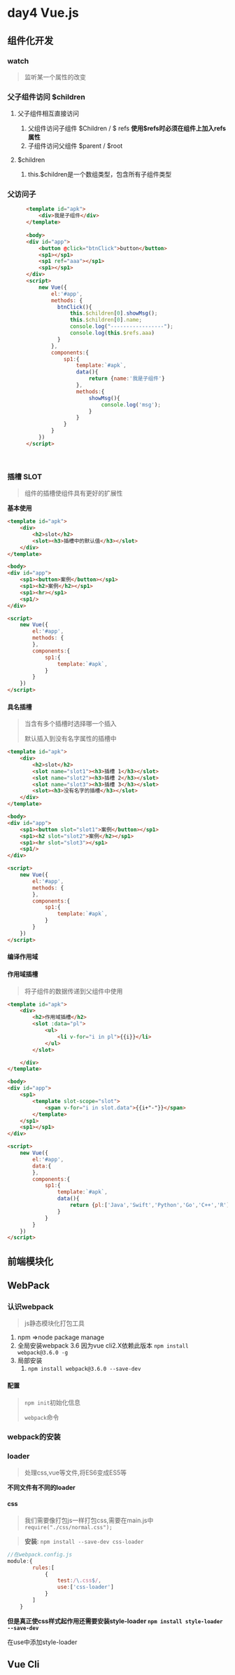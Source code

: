 # day4 Vue.js

## 组件化开发

### watch

> 监听某一个属性的改变

### 父子组件访问 $children

1. 父子组件相互直接访问
   1. 父组件访问子组件 $Children / $ refs **使用$refs时必须在组件上加入refs属性**
   2. 子组件访问父组件 $parent / $root

2. $children

   1. this.$children是一个数组类型，包含所有子组件类型

      

      

### 父访问子

```html
      <template id="apk">
          <div>我是子组件</div>
      </template>
      
      <body>
      <div id="app">
          <button @click="btnClick">button</button>
          <sp1></sp1>
          <sp1 ref="aaa"></sp1>
          <sp1></sp1>
      </div>
      <script>
          new Vue({
              el:'#app',
              methods: {
                btnClick(){
                    this.$children[0].showMsg();
                    this.$children[0].name;
                    console.log("-----------------");
                    console.log(this.$refs.aaa)
                }
              },
              components:{
                  sp1:{
                      template:`#apk`,
                      data(){
                          return {name:'我是子组件'}
                      },
                      methods:{
                          showMsg(){
                              console.log('msg');
                          }
                      }
                  }
              }
          })
      </script>
```

​      

   ### 插槽 SLOT

> 组件的插槽使组件具有更好的扩展性

**基本使用**

```html
<template id="apk">
    <div>
        <h2>slot</h2>
        <slot><h3>插槽中的默认值</h3></slot>
    </div>
</template>

<body>
<div id="app">
    <sp1><button>案例</button></sp1>
    <sp1><h2>案例</h2></sp1>
    <sp1><hr></sp1>
    <sp1/>
</div>

<script>
    new Vue({
        el:'#app',
        methods: {
        },
        components:{
            sp1:{
                template:`#apk`,
            }
        }
    })
</script>
```

#### 具名插槽

> 当含有多个插槽时选择哪一个插入
>
> 默认插入到没有名字属性的插槽中

```html
<template id="apk">
    <div>
        <h2>slot</h2>
        <slot name="slot1"><h3>插槽 1</h3></slot>
        <slot name="slot2"><h3>插槽 2</h3></slot>
        <slot name="slot3"><h3>插槽 3</h3></slot>
        <slot><h3>没有名字的插槽</h3></slot>
    </div>
</template>

<body>
<div id="app">
    <sp1><button slot="slot1">案例</button></sp1>
    <sp1><h2 slot="slot2">案例</h2></sp1>
    <sp1><hr slot="slot3"></sp1>
    <sp1/>
</div>

<script>
    new Vue({
        el:'#app',
        methods: {
        },
        components:{
            sp1:{
                template:`#apk`,
            }
        }
    })
</script>
```

#### 编译作用域

#### 作用域插槽

> 将子组件的数据传递到父组件中使用

```html
<template id="apk">
    <div>
        <h2>作用域插槽</h2>
        <slot :data="pl">
            <ul>
                <li v-for="i in pl">{{i}}</li>
            </ul>
        </slot>

    </div>
</template>

<body>
<div id="app">
    <sp1>
        <template slot-scope="slot">
            <span v-for="i in slot.data">{{i+"-"}}</span>
        </template>
    </sp1>
    <sp1></sp1>
</div>

<script>
    new Vue({
        el:'#app',
        data:{
        },
        components:{
            sp1:{
                template:`#apk`,
                data(){
                    return {pl:['Java','Swift','Python','Go','C++','R']}
                }
            }
        }
    })
</script>
```

## 前端模块化



## WebPack

### 认识webpack

> js静态模块化打包工具

1. npm =>node package manage
2. 全局安装webpack 3.6 因为vue cli2.X依赖此版本 `npm install webpack@3.6.0 -g`
3. 局部安装
   1. `npm install webpack@3.6.0 --save-dev`

#### 配置

> `npm init`初始化信息
>
> `webpack`命令

### webpack的安装

### loader

> 处理css,vue等文件,将ES6变成ES5等

**不同文件有不同的loader**

#### css

> 我们需要像打包js一样打包css,需要在main.js中`require("./css/normal.css");`

> **安装**: `npm install --save-dev css-loader` 

```javascript
//在webpack.config.js
module:{
        rules:[
            {
                test:/\.css$/,
                use:['css-loader']
            }
        ]
    }
```

**但是真正使css样式起作用还需要安装style-loader   `npm install style-loader --save-dev `** 

在use中添加style-loader



## Vue Cli

